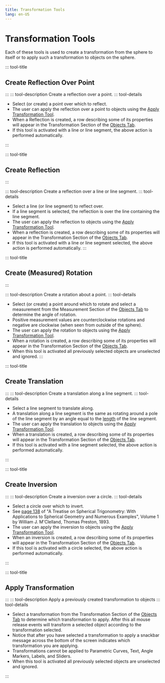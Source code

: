 ```yaml
---
title: Transformation Tools
lang: en-US
---
```


# Transformation Tools

Each of these tools is used to create a transformation from the sphere to itself or to apply such a transformation to objects on the sphere.

::: tool-title

## Create Reflection Over Point

:::
::: tool-description
Create a reflection over a point.
::: tool-details

- Select (or create) a point over which to reflect.
- The user can apply the reflection over a point to objects using the [Apply Transformation Tool](/tools/transformation.html#apply-transformation).
- When a Reflection is created, a row describing some of its properties will appear in the Transformation Section of the [Objects Tab](/userguide/#objects-tab).
- If this tool is activated with a line or line segment, the above action is performed automatically.

:::

::: tool-title

## Create Reflection

:::

::: tool-description
Create a reflection over a line or line segment.
::: tool-details

- Select a line (or line segment) to reflect over.
- If a line segment is selected, the reflection is over the line containing the line segment.
- The user can apply the reflection to objects using the [Apply Transformation Tool](/tools/transformation.html#apply-transformation).
- When a reflection is created, a row describing some of its properties will appear in the Transformation Section of the [Objects Tab](/userguide/#objects-tab).
- If this tool is activated with a line or line segment selected, the above action is performed automatically.
  :::

::: tool-title

## Create (Measured) Rotation

:::

::: tool-description
Create a rotation about a point.
::: tool-details

- Select (or create) a point around which to rotate and select a measurement from the Measurement Section of the [Objects Tab](/userguide/#objects-tab) to determine the angle of rotation.
- Positive measurement values are counterclockwise rotations and negative are clockwise (when seen from outside of the sphere).
- The user can apply the rotation to objects using the [Apply Transformation Tool](/tools/transformation.html#apply-transformation).
- When a rotation is created, a row describing some of its properties will appear in the Transformation Section of the [Objects Tab](/userguide/#objects-tab).
- When this tool is activated all previously selected objects are unselected and ignored.
  :::

::: tool-title

## Create Translation

:::
::: tool-description
Create a translation along a line segment.
::: tool-details

- Select a line segment to translate along.
- A translation along a line segment is the same as rotating around a pole of the line segment by an angle equal to the [length](/tools/measurement.html#length) of the line segment.
- The user can apply the translation to objects using the [Apply Transformation Tool](/tools/transformation.html#apply-transformation).
- When a translation is created, a row describing some of its properties will appear in the Transformation Section of the [Objects Tab](/userguide/#objects-tab).
- If this tool is activated with a line segment selected, the above action is performed automatically.

:::

::: tool-title

## Create Inversion

:::
::: tool-description
Create a inversion over a circle.
::: tool-details

- Select a circle over which to invert.
- See [page 138](https://books.google.com/books?id=BSU4AAAAMAAJ&printsec=frontcover&source=gbs_ge_summary_r&cad=0#v=snippet&q=spherical%20inversions&f=false) of "A Treatise on Spherical Trigonometry: With Applications to Spherical Geometry and Numerous Examples", Volume 1
  by William J. M'Clelland, Thomas Preston, 1893.
- The user can apply the inversion to objects using the [Apply Transformation Tool](/tools/transformation.html#apply-transformation).
- When an inversion is created, a row describing some of its properties will appear in the Transformation Section of the [Objects Tab](/userguide/#objects-tab).
- If this tool is activated with a circle selected, the above action is performed automatically.

:::

::: tool-title

## Apply Transformation

:::
::: tool-description
Apply a previously created transformation to objects
::: tool-details

- Select a transformation from the Transformation Section of the [Objects Tab](/userguide/#objects-tab) to determine which transformation to apply. After this all mouse release events will transform a selected object according to the transformation selected.
- Notice that after you have selected a transformation to apply a snackbar message across the bottom of the screen indicates which transformation you are applying.
- Transformations cannot be applied to Parametric Curves, Text, Angle Markers, Labels, and Sliders.
- When this tool is activated all previously selected objects are unselected and ignored.

:::
